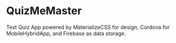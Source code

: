 # QuizMeMaster
Test Quiz App powered by MaterializeCSS for design, Cordova for MobileHybridApp, and Firebase as data storage.
